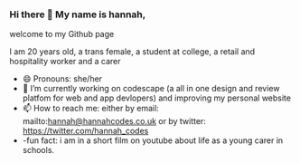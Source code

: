 ### Hi there 👋 My name is hannah,
welcome to my Github page 

I am 20 years old, a trans female, a student at college, a retail and hospitality worker and a carer 
- 😄 Pronouns: she/her
- 🔭 I’m currently working on codescape (a all in one design and review platfom for web and app devlopers) and improving my personal website 
- 📫 How to reach me: either by email: mailto:hannah@hannahcodes.co.uk or by twitter: https://twitter.com/hannah_codes
- -fun fact: i am in a short film on youtube about life as a young carer in schools. 
